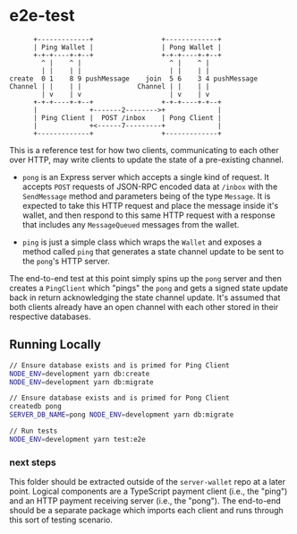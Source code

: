 # e2e-test

```
      +-------------+                 +-------------+
      | Ping Wallet |                 | Pong Wallet |
      +-+-+----+-+--+                 +-+-+----+-+--+
        ^ |    ^ |                      ^ |    ^ |
        | |    | |                      | |    | |
create  0 1    8 9 pushMessage    join  5 6    3 4 pushMessage
Channel | |    | |              Channel | |    | |
        | v    | v                      | v    | v
      +-+-+----+-+--+                 +-+-+----+-+--+
      |             +-------2-------->+             |
      | Ping Client |  POST /inbox    | Pong Client |
      |             +<------7---------+             |
      +-------------+                 +-------------+

```

This is a reference test for how two clients, communicating to each other over HTTP, may write clients to update the state of a pre-existing channel.

- `pong` is an Express server which accepts a single kind of request. It accepts `POST` requests of JSON-RPC encoded data at `/inbox` with the `SendMessage` method and parameters being of the type `Message`. It is expected to take this HTTP request and place the message inside it's wallet, and then respond to this same HTTP request with a response that includes any `MessageQueued` messages from the wallet.

- `ping` is just a simple class which wraps the `Wallet` and exposes a method called `ping` that generates a state channel update to be sent to the `pong`'s HTTP server. 

The end-to-end test at this point simply spins up the `pong` server and then creates a `PingClient` which "pings" the `pong` and gets a signed state update back in return acknowledging the state channel update. It's assumed that both clients already have an open channel with each other stored in their respective databases.

## Running Locally

```bash
// Ensure database exists and is primed for Ping Client
NODE_ENV=development yarn db:create
NODE_ENV=development yarn db:migrate

// Ensure database exists and is primed for Pong Client
createdb pong
SERVER_DB_NAME=pong NODE_ENV=development yarn db:migrate

// Run tests
NODE_ENV=development yarn test:e2e
```

### next steps

This folder should be extracted outside of the `server-wallet` repo at a later point. Logical components are a TypeScript payment client (i.e., the "ping") and an HTTP payment receiving server (i.e., the "pong"). The end-to-end should be a separate package which imports each client and runs through this sort of testing scenario.